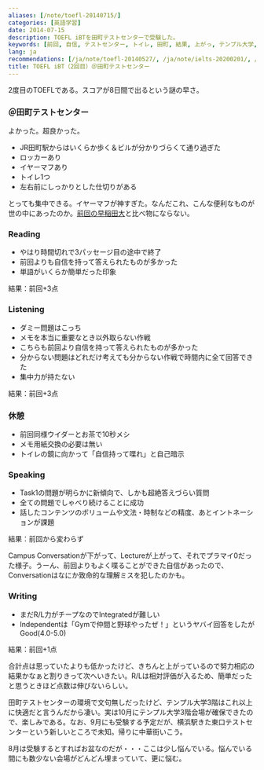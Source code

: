 ```yaml
---
aliases: [/note/toefl-20140715/]
categories: [英語学習]
date: 2014-07-15
description: TOEFL iBTを田町テストセンターで受験した。
keywords: [前回, 自信, テストセンター, トイレ, 田町, 結果, 上がっ, テンプル大学, 受験, 答え]
lang: ja
recommendations: [/ja/note/toefl-20140527/, /ja/note/ielts-20200201/, /ja/note/dmm-eikaiwa/]
title: TOEFL iBT（2回目）＠田町テストセンター
---
```


2度目のTOEFLである。スコアが8日間で出るという謎の早さ。

### ＠田町テストセンター

よかった。超良かった。

- JR田町駅からはいくらか歩く＆ビルが分かりづらくて通り過ぎた
- ロッカーあり
- イヤーマフあり
- トイレ1つ
- 左右前にしっかりとした仕切りがある

とっても集中できる。イヤーマフが神すぎた。なんだこれ、こんな便利なものが世の中にあったのか。[前回の早稲田大](http://blog.takuti.me/2014/05/toefl/)と比べ物にならない。

### Reading

- やはり時間切れで3パッセージ目の途中で終了
- 前回よりも自信を持って答えられたものが多かった
- 単語がいくらか簡単だった印象

結果：前回+3点

### Listening

- ダミー問題はこっち
- メモを本当に重要なとき以外取らない作戦
- こちらも前回より自信を持って答えられたものが多かった
- 分からない問題はどれだけ考えても分からない作戦で時間内に全て回答できた
- 集中力が持たない

結果：前回+3点

### 休憩

- 前回同様ウイダーとお茶で10秒メシ
- メモ用紙交換の必要は無い
- トイレの鏡に向かって「自信持って喋れ」と自己暗示

### Speaking

- Task1の問題が明らかに新傾向で、しかも超絶答えづらい質問
- 全ての問題でしゃべり続けることに成功
- 話したコンテンツのボリュームや文法・時制などの精度、あとイントネーションが課題

結果：前回から変わらず

Campus Conversationが下がって、Lectureが上がって、それでプラマイ0だった様子。うーん、前回よりもよく喋ることができた自信があったので、Conversationはなにか致命的な理解ミスを犯したのかも。

### Writing

- まだR/L力がチープなのでIntegratedが難しい
- Independentは「Gymで仲間と野球やったぜ！」というヤバイ回答をしたがGood(4.0-5.0)

結果：前回+1点

合計点は思っていたよりも低かったけど、きちんと上がっているので努力相応の結果かなぁと割りきって次へいきたい。R/Lは相対評価が入るため、簡単だったと思うときほど点数は伸びないらしい。

田町テストセンターの環境で文句無しだったけど、テンプル大学3階はこれ以上に快適だと言うんだから凄い。実は10月にテンプル大学3階会場が確保できたので、楽しみである。なお、9月にも受験する予定だが、横浜駅きた東口テストセンターという新しいところで未知。帰りに中華街いこう。

8月は受験するとすればお盆なのだが・・・ここは少し悩んでいる。悩んでいる間にも数少ない会場がどんどん埋まっていて、更に悩む。

